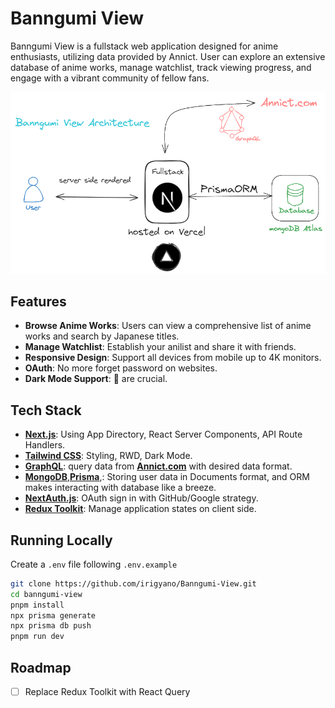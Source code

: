# Banngumi View

Banngumi View is a fullstack web application designed for anime enthusiasts, utilizing data provided by Annict. User can explore an extensive database of anime works, manage watchlist, track viewing progress, and engage with a vibrant community of fellow fans.

<img alt="diagram" src="./.github/diagram.png" />

## Features

- **Browse Anime Works**: Users can view a comprehensive list of anime works and search by Japanese titles.
- **Manage Watchlist**: Establish your anilist and share it with friends.
- **Responsive Design**: Support all devices from mobile up to 4K monitors.
- **OAuth**: No more forget password on websites.
- **Dark Mode Support**: 👀 are crucial.

## Tech Stack

- **[Next.js](https://nextjs.org/)**: Using App Directory, React Server Components, API Route Handlers.
- **[Tailwind CSS](https://tailwindcss.com)**: Styling, RWD, Dark Mode.
- **[GraphQL](https://graphql.org/)**: query data from **[Annict.com](https://developers.annict.com/)** with desired data format.
- **[MongoDB](https://www.mongodb.com/)**,**[Prisma](https://www.prisma.io/)**,: Storing user data in Documents format, and ORM makes interacting with database like a breeze.
- **[NextAuth.js](https://next-auth.js.org)**: OAuth sign in with GitHub/Google strategy.
- **[Redux Toolkit](https://redux-toolkit.js.org/)**: Manage application states on client side.

## Running Locally

Create a `.env` file following `.env.example`

```bash
git clone https://github.com/irigyano/Banngumi-View.git
cd banngumi-view
pnpm install
npx prisma generate
npx prisma db push
pnpm run dev
```

## Roadmap

- [ ] Replace Redux Toolkit with React Query
